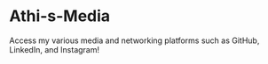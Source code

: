 # Athi-s-Media
Access my various media and networking platforms such as GitHub, LinkedIn, and Instagram!
